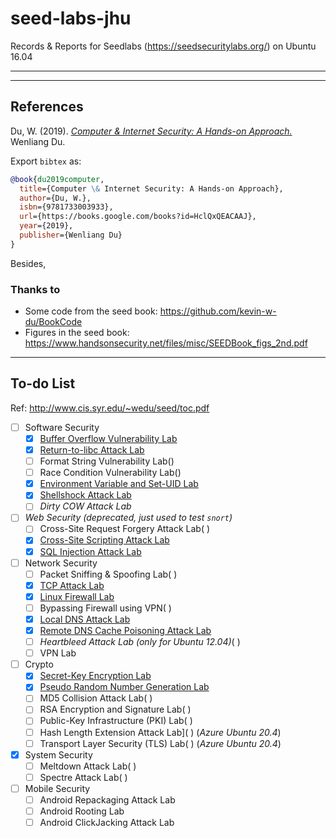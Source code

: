 # seed-labs-jhu
Records & Reports for Seedlabs (https://seedsecuritylabs.org/) on Ubuntu 16.04

---

---

## References

Du, W. (2019). [*Computer & Internet Security: A Hands-on Approach.*](https://www.handsonsecurity.net/) Wenliang Du.

Export `bibtex` as:

```bibtex
@book{du2019computer,
  title={Computer \& Internet Security: A Hands-on Approach},
  author={Du, W.},
  isbn={9781733003933},
  url={https://books.google.com/books?id=HclQxQEACAAJ},
  year={2019},
  publisher={Wenliang Du}
}
```

Besides,

### Thanks to

- Some code from the seed book: https://github.com/kevin-w-du/BookCode
- Figures in the seed book: https://www.handsonsecurity.net/files/misc/SEEDBook_figs_2nd.pdf 

---

## To-do List

Ref: http://www.cis.syr.edu/~wedu/seed/toc.pdf

- [ ] Software Security
    - [x] [Buffer Overflow Vulnerability Lab](./BufferOverflow)
    - [x] [Return-to-libc Attack Lab](./ReturnToLibc)
    - [ ] Format String Vulnerability Lab()
    - [ ] Race Condition Vulnerability Lab()
    - [x] [Environment Variable and Set-UID Lab]( )
    - [x] [Shellshock Attack Lab](./Shellshock)
    - [ ] *Dirty COW Attack Lab*
- [ ] *Web Security (deprecated, just used to test `snort`)*
    - [ ] Cross-Site Request Forgery Attack Lab( )
    - [x] [Cross-Site Scripting Attack Lab](./Cross-Site-Scripting-Attack)
    - [x] [SQL Injection Attack Lab](./SQL-Injection-Attack)
- [ ] Network Security
    - [ ] Packet Sniffing & Spoofing Lab( )
    - [x] [TCP Attack Lab](./TCP-IP)
    - [x] [Linux Firewall Lab](./Firewall)
    - [ ] Bypassing Firewall using VPN( )
    - [x] [Local DNS Attack Lab](./LocalDNS)
    - [x] [Remote DNS Cache Poisoning Attack Lab](./RemoteDNS)
    - [ ] *Heartbleed Attack Lab (only for Ubuntu 12.04)*( )
    - [ ] VPN Lab
- [ ] Crypto
    - [x]  [Secret-Key Encryption Lab](./Secret-Key-Encryption)
    - [x]  [Pseudo Random Number Generation Lab](./Pseudo-Random-Number-Generation)
    - [ ]  MD5 Collision Attack Lab( )
    - [ ]  RSA Encryption and Signature Lab( )
    - [ ]  Public-Key Infrastructure (PKI) Lab( )
    - [ ]  Hash Length Extension Attack Lab]( )  (*Azure Ubuntu 20.4*)
    - [ ]  Transport Layer Security (TLS) Lab( ) (*Azure Ubuntu 20.4*)
- [x] System Security
    - [ ] Meltdown Attack Lab( )
    - [ ] Spectre Attack Lab( )
- [ ] Mobile Security
    - [ ] Android Repackaging Attack Lab
    - [ ] Android Rooting Lab
    - [ ] Android ClickJacking Attack Lab
